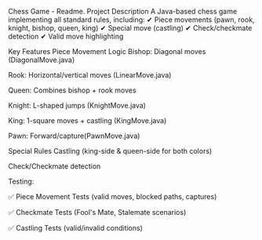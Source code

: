 Chess Game - Readme.
Project Description
A Java-based chess game implementing all standard rules, including:
✔ Piece movements (pawn, rook, knight, bishop, queen, king)
✔ Special move (castling)
✔ Check/checkmate detection
✔ Valid move highlighting

Key Features
Piece Movement Logic
Bishop: Diagonal moves (DiagonalMove.java)

Rook: Horizontal/vertical moves (LinearMove.java)

Queen: Combines bishop + rook moves

Knight: L-shaped jumps (KnightMove.java)

King: 1-square moves + castling (KingMove.java)

Pawn: Forward/capture(PawnMove.java)

Special Rules
Castling (king-side & queen-side for both colors)

Check/Checkmate detection


Testing:

✅ Piece Movement Tests (valid moves, blocked paths, captures)

✅ Checkmate Tests (Fool's Mate, Stalemate scenarios)

✅ Castling Tests (valid/invalid conditions)